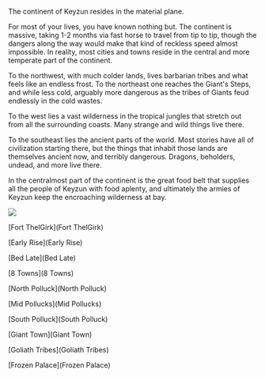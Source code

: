 The continent of Keyzun resides in the material plane.

For most of your lives, you have known nothing but. The continent is massive, taking 1-2 months via fast horse to travel from tip to tip, though the dangers along the way would make that kind of reckless speed almost impossible. In reality, most cities and towns reside in the central and more temperate part of the continent.

To the northwest, with much colder lands, lives barbarian tribes and what feels like an endless frost. To the northeast one reaches the Giant's Steps, and while less cold, arguably more dangerous as the tribes of Giants feud endlessly in the cold wastes.

To the west lies a vast wilderness in the tropical jungles that stretch out from all the surrounding coasts. Many strange and wild things live there.

To the southeast lies the ancient parts of the world.  Most stories have all of civilization starting there, but the things that inhabit those lands are themselves ancient now, and terribly dangerous. Dragons, beholders, undead, and more live there.

In the centralmost part of the continent is the great food belt that supplies all the people of Keyzun with food aplenty, and ultimately the armies of Keyzun keep the encroaching wilderness at bay.

<img src="https://juanvalencia.github.io/Unstable-Magick/krita.png">

[Fort ThelGirk](Fort ThelGirk)

[Early Rise](Early Rise)

[Bed Late](Bed Late)

[8 Towns](8 Towns)

[North Polluck](North Polluck)

[Mid Pollucks](Mid Pollucks)

[South Polluck](South Polluck)

[Giant Town](Giant Town)

[Goliath Tribes](Goliath Tribes)

[Frozen Palace](Frozen Palace)

